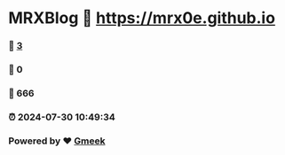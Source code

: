 # MRXBlog :link: https://mrx0e.github.io 
### :page_facing_up: [3](https://mrx0e.github.io/tag.html) 
### :speech_balloon: 0 
### :hibiscus: 666 
### :alarm_clock: 2024-07-30 10:49:34 
### Powered by :heart: [Gmeek](https://github.com/Meekdai/Gmeek)
